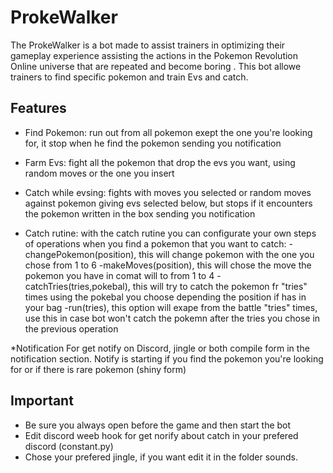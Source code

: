 # ProkeWalker
The ProkeWalker is a bot made to assist trainers in optimizing their gameplay experience assisting the actions in the Pokemon Revolution Online universe that are repeated and become boring . This bot allowe trainers to find specific pokemon and train Evs and catch.
## Features
- Find Pokemon: run out from all pokemon exept the one you're looking for, it stop when he find the pokemon sending you notification

- Farm Evs: fight all the pokemon that drop the evs you want, using random moves or the one you insert


- Catch while evsing: fights with moves you selected or random moves against pokemon giving evs selected below, but stops if it encounters the pokemon written in the box sending you notification

- Catch rutine: with the catch rutine you can configurate your own steps of operations when you find a pokemon that you want to catch:
    -changePokemon(position), this will change pokemon with the one you chose from 1 to 6
    -makeMoves(position), this will chose the move the pokemon you have in comat will to from 1 to 4
    -catchTries(tries,pokebal), this will try to catch the pokemon fr "tries" times using the pokebal you choose depending the position if has in your bag
    -run(tries), this option will exape from the battle "tries" times, use this in case bot won't catch the pokemn after the tries you chose in the previous operation

*Notification
For get notify on Discord, jingle or both compile form in the notification section. Notify is starting if you find the pokemon you're looking for or if there is rare pokemon (shiny form)

## Important
- Be sure you always open before the game and then start the bot
- Edit discord weeb hook for get norify about catch in your prefered discord (constant.py)
- Chose your prefered jingle, if you want edit it in the folder sounds.


